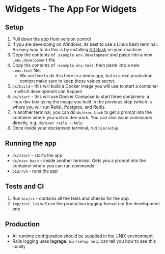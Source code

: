 # Widgets - The App For Widgets

## Setup

1. Pull down the app from version control
2. If you are developing on Windows, its best to use a Linux bash terminal. An easy way to do this is by installing [Git Bash](https://gitforwindows.org/) on your machine.
3. Copy the contents of `.example.env.development` and paste into a new `.env.development` file
4. Copy the contents of `.example.env.test`, then paste into a new `.env.test` file.
   - We are fine to do this here in a demo app, but in a real production context make sure to keep these values secret.
5. `dx/build` - this will build a Docker image you will use to start a container in which development can happen
6. `dx/start` - this will use Docker Compose to start three containers: a linux dev box using the image you built in the previous step (which is where you will run Rails), Postgres, and Redis.
7. In another terminal, you can do `dx/exec bash` to get a prompt into the container where you will do dev work. You can also issue commands directly, e.g. `dx/exec rails --help`
8. Once inside your dockerised terminal, run `bin/setup`

## Running the app

- `dx/start` - starts the app
- `dx/exec bash` - inside another terminal. Gets you a prompt into the container where you can run commands
- `bin/run` - runs the app

## Tests and CI

1. Run `bin/ci` - contains all the tests and checks for the app
2. `tmp/test.log` will use the production logging format _not_ the development one

## Production

- All runtime configuration should be supplied in the UNIX environment
- Rails logging uses **lograge**. `bin/setup help` can tell you how to see this locally
